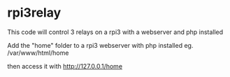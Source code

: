# rpi3relay

This code will control 3 relays on a rpi3 with a webserver and php installed

Add the "home" folder to a rpi3 webserver with php installed
eg. /var/www/html/home

then access it with http://127.0.0.1/home
